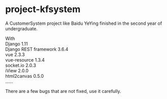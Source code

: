 # project-kfsystem

A CustomerSystem project like Baidu YeYing finished in the second year of undergraduate.

With<br>
Django 1.11<br>
Django REST framework 3.6.4 <br>
vue 2.3.3<br>
vue-resource 1.3.4<br>
socket.io 2.0.3<br>
iView 2.0.0<br>
html2canvas 0.5.0<br>
......

There are a few bugs that are not fixed, use it carefully.
